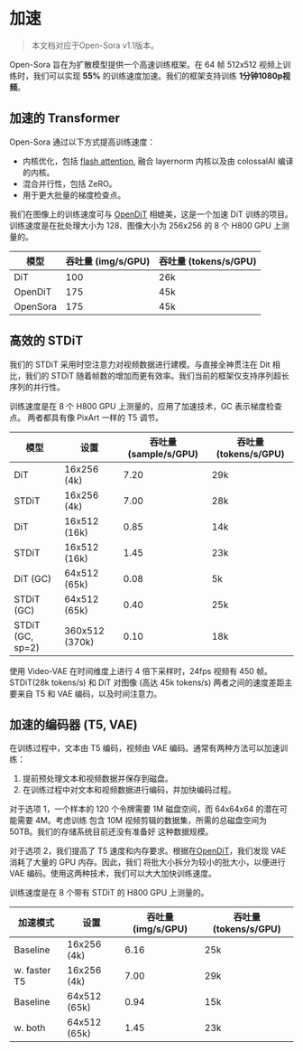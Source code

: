 # 加速

>本文档对应于Open-Sora v1.1版本。

Open-Sora 旨在为扩散模型提供一个高速训练框架。在 64 帧 512x512 视频上训练时，我们可以实现 **55%** 的训练速度加速。我们的框架支持训练
**1分钟1080p视频**。

## 加速的 Transformer

Open-Sora 通过以下方式提高训练速度：

- 内核优化，包括 [flash attention](https://github.com/Dao-AILab/flash-attention), 融合 layernorm 内核以及由 colossalAI
  编译的内核。
- 混合并行性，包括 ZeRO。
- 用于更大批量的梯度检查点。

我们在图像上的训练速度可与 [OpenDiT](https://github.com/NUS-HPC-AI-Lab/OpenDiT) 相媲美，这是一个加速 DiT
训练的项目。训练速度是在批处理大小为 128、图像大小为 256x256 的 8 个 H800 GPU 上测量的。

| 模型       | 吞吐量 (img/s/GPU) | 吞吐量 (tokens/s/GPU) |
|----------|-----------------|--------------------|
| DiT      | 100             | 26k                |
| OpenDiT  | 175             | 45k                |
| OpenSora | 175             | 45k                |

## 高效的 STDiT

我们的 STDiT 采用时空注意力对视频数据进行建模。与直接全神贯注在 Dit 相比，我们的 STDiT 随着帧数的增加而更有效率。我们当前的框架仅支持序列超长序列的并行性。

训练速度是在 8 个 H800 GPU 上测量的，应用了加速技术，GC 表示梯度检查点。
两者都具有像 PixArt 一样的 T5 调节。

| 模型               | 设置             | 吞吐量 (sample/s/GPU) | 吞吐量 (tokens/s/GPU) |
|------------------|----------------|--------------------|--------------------|
| DiT              | 16x256  (4k)   | 7.20               | 29k                |
| STDiT            | 16x256  (4k)   | 7.00               | 28k                |
| DiT              | 16x512  (16k)  | 0.85               | 14k                |
| STDiT            | 16x512  (16k)  | 1.45               | 23k                |
| DiT (GC)         | 64x512  (65k)  | 0.08               | 5k                 |
| STDiT (GC)       | 64x512  (65k)  | 0.40               | 25k                |
| STDiT (GC, sp=2) | 360x512 (370k) | 0.10               | 18k                |

使用 Video-VAE 在时间维度上进行 4 倍下采样时，24fps 视频有 450 帧。STDiT(28k tokens/s) 和 DiT 对图像 (高达 45k tokens/s)
两者之间的速度差距主要来自 T5 和 VAE 编码，以及时间注意力。

## 加速的编码器 (T5, VAE)

在训练过程中，文本由 T5 编码，视频由 VAE 编码。通常有两种方法可以加速训练：

1. 提前预处理文本和视频数据并保存到磁盘。
2. 在训练过程中对文本和视频数据进行编码，并加快编码过程。

对于选项 1，一个样本的 120 个令牌需要 1M 磁盘空间，而 64x64x64 的潜在可能需要 4M。考虑训练 包含 10M 视频剪辑的数据集，所需的总磁盘空间为
50TB。我们的存储系统目前还没有准备好 这种数据规模。

对于选项 2，我们提高了 T5 速度和内存要求。根据在[OpenDiT](https://github.com/NUS-HPC-AI-Lab/OpenDiT)，我们发现 VAE
消耗了大量的 GPU 内存。因此，我们
将批大小拆分为较小的批大小，以便进行 VAE 编码。使用这两种技术，我们可以大大加快训练速度。

训练速度是在 8 个带有 STDiT 的 H800 GPU 上测量的。

| 加速模式         | 设置            | 吞吐量 (img/s/GPU) | 吞吐量 (tokens/s/GPU) |
|--------------|---------------|-----------------|--------------------|
| Baseline     | 16x256  (4k)  | 6.16            | 25k                |
| w. faster T5 | 16x256  (4k)  | 7.00            | 29k                |
| Baseline     | 64x512  (65k) | 0.94            | 15k                |
| w. both      | 64x512  (65k) | 1.45            | 23k                |
